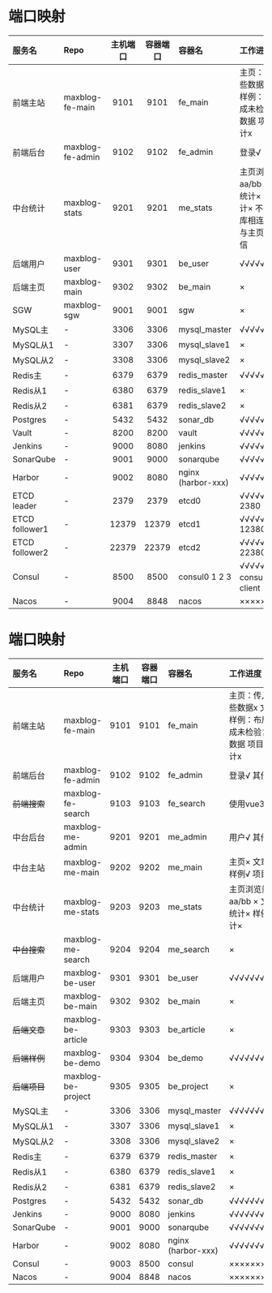 # 端口映射

| 服务名            | Repo             | 主机端口  | 容器端口  | 容器名                | 工作进度                                        |
|:---------------|:-----------------|:-----:|:-----:|:-------------------|:--------------------------------------------|
| 前端主站           | maxblog-fe-main  | 9101  | 9101  | fe_main            | 主页：传入哪些数据x 文章× 样例：布局完成未检验复杂数据 项目× 统计x       |
| 前端后台           | maxblog-fe-admin | 9102  | 9102  | fe_admin           | 登录√ 其他x                                     |
| 中台统计           | maxblog-stats    | 9201  | 9201  | me_stats           | 主页浏览量aa/bb ×  文章统计× 样例统计× 不与数据库相连，直接与主页后端通信 |
| 后端用户           | maxblog-user     | 9301  | 9301  | be_user            | √√√√√√√√√                                   |
| 后端主页           | maxblog-main     | 9302  | 9302  | be_main            | ×                                           |
| SGW            | maxblog-sgw      | 9001  | 9001  | sgw                | ×                                           |
| MySQL主         | -                | 3306  | 3306  | mysql_master       | √√√√√√√√√√                                  |
| MySQL从1        | -                | 3307  | 3306  | mysql_slave1       | ×                                           |
| MySQL从2        | -                | 3308  | 3306  | mysql_slave2       | ×                                           |
| Redis主         | -                | 6379  | 6379  | redis_master       | √√√√√√√√√√                                  |
| Redis从1        | -                | 6380  | 6379  | redis_slave1       | ×                                           |
| Redis从2        | -                | 6381  | 6379  | redis_slave2       | ×                                           |
| Postgres       | -                | 5432  | 5432  | sonar_db           | √√√√√√√√√√                                  |
| Vault          | -                | 8200  | 8200  | vault              | √√√√√√√√√√                                  |
| Jenkins        | -                | 9000  | 8080  | jenkins            | √√√√√√√√√√                                  |
| SonarQube      | -                | 9001  | 9000  | sonarqube          | √√√√√√√√√√                                  |
| Harbor         | -                | 9002  | 8080  | nginx (harbor-xxx) | √√√√√√√√√√                                  |
| ETCD leader    | -                | 2379  | 2379  | etcd0              | √√√√√√√√√√  2380                            |
| ETCD follower1 | -                | 12379 | 12379 | etcd1              | √√√√√√√√√√  12380                           |
| ETCD follower2 | -                | 22379 | 22379 | etcd2              | √√√√√√√√√√  22380                           |
| Consul         | -                | 8500  | 8500  | consul0 1 2 3      | √√√√√√√√√√  consul3是client                  |
| Nacos          | -                | 9004  | 8848  | nacos              | ××××××××××                                  |


# 端口映射

| 服务名       | Repo               | 主机端口 | 容器端口 | 容器名                | 工作进度                                  |
|:----------|:-------------------|:----:|:----:|:-------------------|:--------------------------------------|
| 前端主站      | maxblog-fe-main    | 9101 | 9101 | fe_main            | 主页：传入哪些数据x 文章× 样例：布局完成未检验复杂数据 项目× 统计x |
| 前端后台      | maxblog-fe-admin   | 9102 | 9102 | fe_admin           | 登录√ 其他x                               |
| ~~前端搜索~~  | maxblog-fe-search  | 9103 | 9103 | fe_search          | 使用vue3 ×                              |
| 中台后台      | maxblog-me-admin   | 9201 | 9201 | me_admin           | 用户√ 其他×                               |
| 中台主站      | maxblog-me-main    | 9202 | 9202 | me_main            | 主页× 文章× 样例√ 项目×                       |
| 中台统计      | maxblog-me-stats   | 9203 | 9203 | me_stats           | 主页浏览量aa/bb ×  文章统计× 样例统计×             |
| ~~中台搜索~~  | maxblog-me-search  | 9204 | 9204 | me_search          | ×                                     |
| 后端用户      | maxblog-be-user    | 9301 | 9301 | be_user            | √√√√√√√√√                             |
| 后端主页      | maxblog-be-main    | 9302 | 9302 | be_main            | ×                                     |
| ~~后端文章~~  | maxblog-be-article | 9303 | 9303 | be_article         | ×                                     |
| ~~后端样例~~  | maxblog-be-demo    | 9304 | 9304 | be_demo            | √√√√√√√√√                             |
| ~~后端项目~~  | maxblog-be-project | 9305 | 9305 | be_project         | ×                                     |
| MySQL主    | -                  | 3306 | 3306 | mysql_master       | √√√√√√√√√√                            |
| MySQL从1   | -                  | 3307 | 3306 | mysql_slave1       | ×                                     |
| MySQL从2   | -                  | 3308 | 3306 | mysql_slave2       | ×                                     |
| Redis主    | -                  | 6379 | 6379 | redis_master       | ×                                     |
| Redis从1   | -                  | 6380 | 6379 | redis_slave1       | ×                                     |
| Redis从2   | -                  | 6381 | 6379 | redis_slave2       | ×                                     |
| Postgres  | -                  | 5432 | 5432 | sonar_db           | √√√√√√√√√√                            |
| Jenkins   | -                  | 9000 | 8080 | jenkins            | √√√√√√√√√√                            |
| SonarQube | -                  | 9001 | 9000 | sonarqube          | √√√√√√√√√√                            |
| Harbor    | -                  | 9002 | 8080 | nginx (harbor-xxx) | √√√√√√√√√√                            |
| Consul    | -                  | 9003 | 8500 | consul             | ××××××××××                            |
| Nacos     | -                  | 9004 | 8848 | nacos              | ××××××××××                            |
